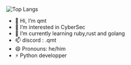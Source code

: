 ![Top Langs](https://github-readme-stats.vercel.app/api/top-langs/?username=qmt1)

- 👋 Hi, I’m qmt
- 👀 I’m interested in CyberSec
- 🌱 I’m currently learning ruby,rust and golang
- 📫 discord : .qmt
- 😄 Pronouns: he/him
- ⚡ Python developper

